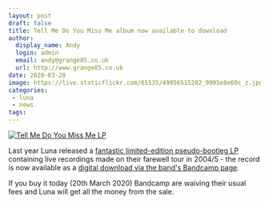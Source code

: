 ```yaml
---
layout: post
draft: false
title: Tell Me Do You Miss Me album now available to download
author:
  display_name: Andy
  login: admin
  email: andy@grange85.co.uk
  url: http://www.grange85.co.uk
date: 2020-03-20
image: https://live.staticflickr.com/65535/49056515282_9995e8e69c_z.jpg
categories:
 - luna
 - news
tags:
---
```

<a data-flickr-embed="true" href="https://www.flickr.com/photos/grange85/49056515282/" title="Tell Me Do You Miss Me LP"><img src="https://live.staticflickr.com/65535/49056515282_9995e8e69c_z.jpg" alt="Tell Me Do You Miss Me LP"></a>

Last year Luna released a [fantastic limited-edition pseudo-bootleg LP](https://www.fullofwishes.co.uk/database/luna/releases/luna-tell-me-do-you-miss-me-lp/) containing live recordings made on their farewell tour in 2004/5 - the record is now available as a [digital download via the band's Bandcamp page](https://luna.bandcamp.com/album/tell-me-do-you-miss-me).

If you buy it today (20th March 2020) Bandcamp are waiving their usual fees and Luna will get all the money from the sale.
